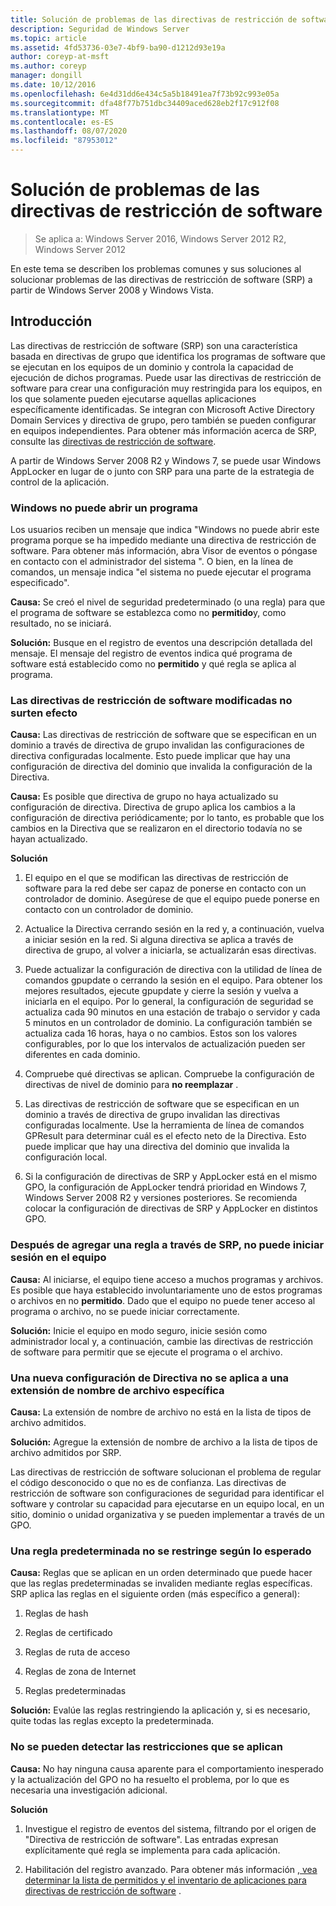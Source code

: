 ```yaml
---
title: Solución de problemas de las directivas de restricción de software
description: Seguridad de Windows Server
ms.topic: article
ms.assetid: 4fd53736-03e7-4bf9-ba90-d1212d93e19a
author: coreyp-at-msft
ms.author: coreyp
manager: dongill
ms.date: 10/12/2016
ms.openlocfilehash: 6e4d31dd6e434c5a5b18491ea7f73b92c993e05a
ms.sourcegitcommit: dfa48f77b751dbc34409aced628eb2f17c912f08
ms.translationtype: MT
ms.contentlocale: es-ES
ms.lasthandoff: 08/07/2020
ms.locfileid: "87953012"
---
```

# <a name="troubleshoot-software-restriction-policies"></a>Solución de problemas de las directivas de restricción de software

>Se aplica a: Windows Server 2016, Windows Server 2012 R2, Windows Server 2012

En este tema se describen los problemas comunes y sus soluciones al solucionar problemas de las directivas de restricción de software (SRP) a partir de Windows Server 2008 y Windows Vista.

## <a name="introduction"></a>Introducción
Las directivas de restricción de software (SRP) son una característica basada en directivas de grupo que identifica los programas de software que se ejecutan en los equipos de un dominio y controla la capacidad de ejecución de dichos programas. Puede usar las directivas de restricción de software para crear una configuración muy restringida para los equipos, en los que solamente pueden ejecutarse aquellas aplicaciones específicamente identificadas. Se integran con Microsoft Active Directory Domain Services y directiva de grupo, pero también se pueden configurar en equipos independientes. Para obtener más información acerca de SRP, consulte las [directivas de restricción de software](software-restriction-policies.md).

A partir de Windows Server 2008 R2 y Windows 7, se puede usar Windows AppLocker en lugar de o junto con SRP para una parte de la estrategia de control de la aplicación.

### <a name="windows-cannot-open-a-program"></a>Windows no puede abrir un programa
Los usuarios reciben un mensaje que indica "Windows no puede abrir este programa porque se ha impedido mediante una directiva de restricción de software. Para obtener más información, abra Visor de eventos o póngase en contacto con el administrador del sistema ". O bien, en la línea de comandos, un mensaje indica "el sistema no puede ejecutar el programa especificado".

**Causa:** Se creó el nivel de seguridad predeterminado (o una regla) para que el programa de software se establezca como no **permitido**y, como resultado, no se iniciará.

**Solución:** Busque en el registro de eventos una descripción detallada del mensaje. El mensaje del registro de eventos indica qué programa de software está establecido como no **permitido** y qué regla se aplica al programa.

### <a name="modified-software-restriction-policies-are-not-taking-effect"></a>Las directivas de restricción de software modificadas no surten efecto
**Causa:** Las directivas de restricción de software que se especifican en un dominio a través de directiva de grupo invalidan las configuraciones de directiva configuradas localmente. Esto puede implicar que hay una configuración de directiva del dominio que invalida la configuración de la Directiva.

**Causa:** Es posible que directiva de grupo no haya actualizado su configuración de directiva. Directiva de grupo aplica los cambios a la configuración de directiva periódicamente; por lo tanto, es probable que los cambios en la Directiva que se realizaron en el directorio todavía no se hayan actualizado.

**Solución**

1.  El equipo en el que se modifican las directivas de restricción de software para la red debe ser capaz de ponerse en contacto con un controlador de dominio. Asegúrese de que el equipo puede ponerse en contacto con un controlador de dominio.

2.  Actualice la Directiva cerrando sesión en la red y, a continuación, vuelva a iniciar sesión en la red. Si alguna directiva se aplica a través de directiva de grupo, al volver a iniciarla, se actualizarán esas directivas.

3.  Puede actualizar la configuración de directiva con la utilidad de línea de comandos gpupdate o cerrando la sesión en el equipo. Para obtener los mejores resultados, ejecute gpupdate y cierre la sesión y vuelva a iniciarla en el equipo. Por lo general, la configuración de seguridad se actualiza cada 90 minutos en una estación de trabajo o servidor y cada 5 minutos en un controlador de dominio. La configuración también se actualiza cada 16 horas, haya o no cambios. Estos son los valores configurables, por lo que los intervalos de actualización pueden ser diferentes en cada dominio.

4.  Compruebe qué directivas se aplican. Compruebe la configuración de directivas de nivel de dominio para **no reemplazar** .

5.  Las directivas de restricción de software que se especifican en un dominio a través de directiva de grupo invalidan las directivas configuradas localmente. Use la herramienta de línea de comandos GPResult para determinar cuál es el efecto neto de la Directiva. Esto puede implicar que hay una directiva del dominio que invalida la configuración local.

6.  Si la configuración de directivas de SRP y AppLocker está en el mismo GPO, la configuración de AppLocker tendrá prioridad en Windows 7, Windows Server 2008 R2 y versiones posteriores. Se recomienda colocar la configuración de directivas de SRP y AppLocker en distintos GPO.

### <a name="after-adding-a-rule-through-srp-you-cannot-log-on-to-your-computer"></a>Después de agregar una regla a través de SRP, no puede iniciar sesión en el equipo
**Causa:** Al iniciarse, el equipo tiene acceso a muchos programas y archivos. Es posible que haya establecido involuntariamente uno de estos programas o archivos en no **permitido**. Dado que el equipo no puede tener acceso al programa o archivo, no se puede iniciar correctamente.

**Solución:** Inicie el equipo en modo seguro, inicie sesión como administrador local y, a continuación, cambie las directivas de restricción de software para permitir que se ejecute el programa o el archivo.

### <a name="a-new-policy-setting-is-not-applying-to-a-specific-file-name-extension"></a>Una nueva configuración de Directiva no se aplica a una extensión de nombre de archivo específica
**Causa:** La extensión de nombre de archivo no está en la lista de tipos de archivo admitidos.

**Solución:** Agregue la extensión de nombre de archivo a la lista de tipos de archivo admitidos por SRP.

Las directivas de restricción de software solucionan el problema de regular el código desconocido o que no es de confianza. Las directivas de restricción de software son configuraciones de seguridad para identificar el software y controlar su capacidad para ejecutarse en un equipo local, en un sitio, dominio o unidad organizativa y se pueden implementar a través de un GPO.

### <a name="a-default-rule-is-not-restricting-as-expected"></a>Una regla predeterminada no se restringe según lo esperado
**Causa:** Reglas que se aplican en un orden determinado que puede hacer que las reglas predeterminadas se invaliden mediante reglas específicas. SRP aplica las reglas en el siguiente orden (más específico a general):

1.  Reglas de hash

2.  Reglas de certificado

3.  Reglas de ruta de acceso

4.  Reglas de zona de Internet

5.  Reglas predeterminadas

**Solución:** Evalúe las reglas restringiendo la aplicación y, si es necesario, quite todas las reglas excepto la predeterminada.

### <a name="unable-to-discover-which-restrictions-are-applied"></a>No se pueden detectar las restricciones que se aplican
**Causa:** No hay ninguna causa aparente para el comportamiento inesperado y la actualización del GPO no ha resuelto el problema, por lo que es necesaria una investigación adicional.

**Solución**

1.  Investigue el registro de eventos del sistema, filtrando por el origen de "Directiva de restricción de software". Las entradas expresan explícitamente qué regla se implementa para cada aplicación.

2.  Habilitación del registro avanzado. Para obtener más información [, vea determinar la lista de permitidos y el inventario de aplicaciones para directivas de restricción de software](software-restriction-policies.md) .


